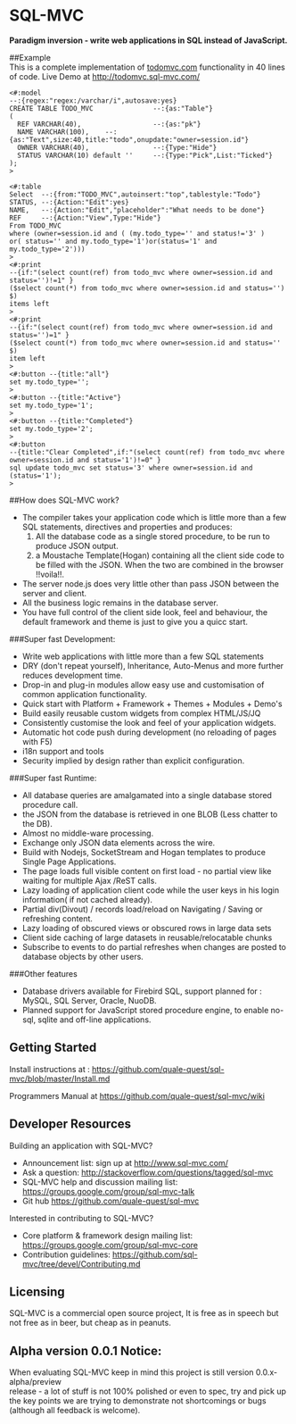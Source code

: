# SQL-MVC

**Paradigm inversion - write web applications in SQL instead of JavaScript.**

##Example	
This is a complete implementation of [todomvc.com](http://todomvc.com) functionality in 40 lines of code.
Live Demo at http://todomvc.sql-mvc.com/

```
<#:model
--:{regex:"regex:/varchar/i",autosave:yes}
CREATE TABLE TODO_MVC				--:{as:"Table"} 
(
  REF VARCHAR(40),					--:{as:"pk"}
  NAME VARCHAR(100),	--:{as:"Text",size:40,title:"todo",onupdate:"owner=session.id"}  
  OWNER VARCHAR(40),				--:{Type:"Hide"}
  STATUS VARCHAR(10) default ''		--:{Type:"Pick",List:"Ticked"}  
);
>

<#:table
Select  --:{from:"TODO_MVC",autoinsert:"top",tablestyle:"Todo"}
STATUS, --:{Action:"Edit":yes}
NAME,   --:{Action:"Edit","placeholder":"What needs to be done"}
REF	    --:{Action:"View",Type:"Hide"}
From TODO_MVC 
where (owner=session.id and ( (my.todo_type='' and status!='3' ) 
or( status='' and my.todo_type='1')or(status='1' and my.todo_type='2')))
>
<#:print 
--{if:"(select count(ref) from todo_mvc where owner=session.id and status='')!=1" }
($select count(*) from todo_mvc where owner=session.id and status='') $)
items left
>
<#:print 
--{if:"(select count(ref) from todo_mvc where owner=session.id and status='')=1" }
($select count(*) from todo_mvc where owner=session.id and status='' $)
item left
>
<#:button --{title:"all"}
set my.todo_type='';
>
<#:button --{title:"Active"}
set my.todo_type='1';
>
<#:button --{title:"Completed"}
set my.todo_type='2';
>
<#:button
--{title:"Clear Completed",if:"(select count(ref) from todo_mvc where owner=session.id and status='1')!=0" }
sql update todo_mvc set status='3' where owner=session.id and (status='1');
>
```

##How does SQL-MVC work?
* The compiler takes your application code which is little more 
than a few SQL statements, directives and properties and produces:
  1. All the database code as a single stored procedure, to be run to produce JSON output.
  2. a Moustache Template(Hogan) containing all the client side code to be filled with the JSON.
When the two are combined in the browser !!voila!!.
* The server node.js does very little other than pass JSON between the server and client.
* All the business logic remains in the database server.
* You have full control of the client side look, feel and behaviour, the 
default framework and theme is just to give you a quicc start.

###Super fast Development:	
* Write web applications with little more than a few SQL statements
* DRY (don't repeat yourself), Inheritance, Auto-Menus and more further reduces development time.
* Drop-in and plug-in modules allow easy use and customisation of common application functionality.
* Quick start with Platform + Framework + Themes + Modules + Demo's 
* Build easily reusable custom widgets from complex HTML/JS/JQ
* Consistently customise the look and feel of your application widgets.	
* Automatic hot code push during development (no reloading of pages with F5)
* i18n support and tools
* Security implied by design rather than explicit configuration.

###Super fast Runtime:
* All database queries are amalgamated into a single database stored procedure call. 
* the JSON from the database is retrieved in one BLOB (Less chatter to the DB).
* Almost no middle-ware processing.	
* Exchange only JSON data elements across the wire.	
* Build with Nodejs, SocketStream and Hogan templates to produce Single Page Applications.	
* The page loads full visible content on first load - no partial view like waiting for multiple Ajax /ReST calls.
* Lazy loading of application client code while the user keys in his login information( if not cached already).
* Partial div(Divout) / records load/reload  on Navigating / Saving or refreshing content.
* Lazy loading of obscured views or obscured rows in large data sets
* Client side caching of large datasets in reusable/relocatable chunks
* Subscribe to events to do partial refreshes when changes are posted to database objects by other users.

###Other features
* Database drivers available for Firebird SQL, support planned for : MySQL, SQL Server, Oracle, NuoDB.
* Planned support for JavaScript stored procedure engine, to enable no-sql, sqlite and off-line applications.


## Getting Started
Install instructions at :
https://github.com/quale-quest/sql-mvc/blob/master/Install.md

Programmers Manual at https://github.com/quale-quest/sql-mvc/wiki

## Developer Resources

Building an application with SQL-MVC?

* Announcement list: sign up at http://www.sql-mvc.com/
* Ask a question: http://stackoverflow.com/questions/tagged/sql-mvc
* SQL-MVC help and discussion mailing list: https://groups.google.com/group/sql-mvc-talk
* Git hub https://github.com/quale-quest/sql-mvc

Interested in contributing to SQL-MVC?

* Core platform & framework design mailing list: https://groups.google.com/group/sql-mvc-core
* Contribution guidelines: https://github.com/sql-mvc/tree/devel/Contributing.md


## Licensing
SQL-MVC is a commercial open source project, It is free as in speech
but not free as in beer, but cheap as in peanuts.

	
## Alpha version 0.0.1 Notice: 
When evaluating SQL-MVC keep in mind this project is still version 0.0.x- alpha/preview  
release - a lot of stuff is not 100% polished or even to spec,
try and pick up the key points we are trying to demonstrate not shortcomings or bugs
 (although all feedback is welcome).
 
